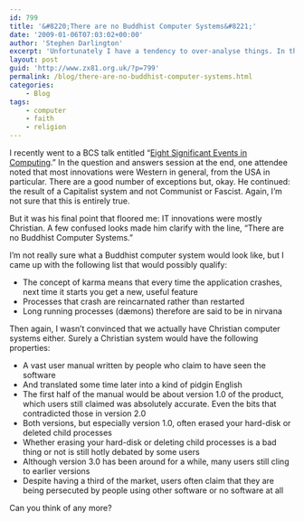 ```yaml
---
id: 799
title: '&#8220;There are no Buddhist Computer Systems&#8221;'
date: '2009-01-06T07:03:02+00:00'
author: 'Stephen Darlington'
excerpt: 'Unfortunately I have a tendency to over-analyse things. In this case someone''s off-the-cuff had me thinking about faith and computers.'
layout: post
guid: 'http://www.zx81.org.uk/?p=799'
permalink: /blog/there-are-no-buddhist-computer-systems.html
categories:
    - Blog
tags:
    - computer
    - faith
    - religion
---
```


I recently went to a BCS talk entitled “[Eight Significant Events in Computing](http://www.bcs.org/server.php?show=ConWebDoc.20824).” In the question and answers session at the end, one attendee noted that most innovations were Western in general, from the USA in particular. There are a good number of exceptions but, okay. He continued: the result of a Capitalist system and not Communist or Fascist. Again, I’m not sure that this is entirely true.

But it was his final point that floored me: IT innovations were mostly Christian. A few confused looks made him clarify with the line, “There are no Buddhist Computer Systems.”

I’m not really sure what a Buddhist computer system would look like, but I came up with the following list that would possibly qualify:

- The concept of karma means that every time the application crashes, next time it starts you get a new, useful feature
- Processes that crash are reincarnated rather than restarted
- Long running processes (dæmons) therefore are said to be in nirvana

Then again, I wasn’t convinced that we actually have Christian computer systems either. Surely a Christian system would have the following properties:

- A vast user manual written by people who claim to have seen the software
- And translated some time later into a kind of pidgin English
- The first half of the manual would be about version 1.0 of the product, which users still claimed was absolutely accurate. Even the bits that contradicted those in version 2.0
- Both versions, but especially version 1.0, often erased your hard-disk or deleted child processes
- Whether erasing your hard-disk or deleting child processes is a bad thing or not is still hotly debated by some users
- Although version 3.0 has been around for a while, many users still cling to earlier versions
- Despite having a third of the market, users often claim that they are being persecuted by people using other software or no software at all

Can you think of any more?